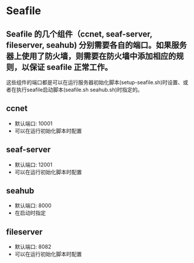 # Seafile
## Seafile 的几个组件（ccnet, seaf-server, fileserver, seahub) 分别需要各自的端口。如果服务器上使用了防火墙，则需要在防火墙中添加相应的规则，以保证 seafile 正常工作。


这些组件的端口都是可以在运行服务器初始化脚本(setup-seafile.sh)时设置、或者在执行seafile启动脚本(seafile.sh seahub.sh)时指定的。

## ccnet

* 默认端口: 10001
* 可以在运行初始化脚本时配置

## seaf-server

* 默认端口: 12001
* 可以在运行初始化脚本时配置

## seahub

* 默认端口: 8000
* 在启动时指定

## fileserver

* 默认端口: 8082
* 可以在运行初始化脚本时配置
